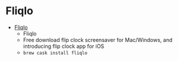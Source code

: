 # Fliqlo
- [Fliqlo](https://fliqlo.com/)
  -  Fliqlo
  - Free download flip clock screensaver for Mac/Windows, and introducing flip clock app for iOS
  - `brew cask install fliqlo`
